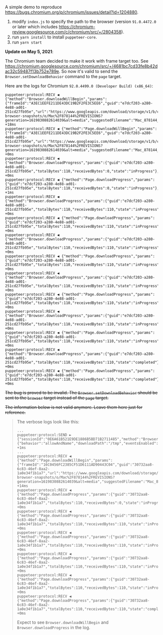 A simple demo to reproduce https://bugs.chromium.org/p/chromium/issues/detail?id=1204880.

1. modify `index.js` to specify the path to the browser (version `91.0.4472.0` or later which
   includes https://chromium-review.googlesource.com/c/chromium/src/+/2804358).
2. run `yarn install` to install `puppeteer-core`.
3. run `yarn start`

**Update on May 5, 2021**:

The Chromium team decided to make it work with frame target too. See https://chromium.googlesource.com/chromium/src/+/4681bc7cd33fe8b42dac32c59487f13b752e789e.
So now it's valid to send the `Browser.setDownloadBehavior` command to the `page` target.

Here are the logs for Chromium `92.0.4499.0 (Developer Build) (x86_64)`:

```
puppeteer:protocol:RECV ◀ {"method":"Browser.downloadWillBegin","params":{"frameId":"A3EC1EEFE211DE43DC19B2F2FE3C5EE6","guid":"e7dcf203-a280-4e88-ad01-251cd27fb95e","url":"https://www.googleapis.com/download/storage/v1/b/chromium-browser-snapshots/o/Mac%2F878144%2FREVISIONS?generation=1619830882614039&alt=media","suggestedFilename":"Mac_878144_REVISIONS"},"sessionId":"A33023AB81BBB7B3716BB1B2DD7BA36A"} +18ms
puppeteer:protocol:RECV ◀ {"method":"Page.downloadWillBegin","params":{"frameId":"A3EC1EEFE211DE43DC19B2F2FE3C5EE6","guid":"e7dcf203-a280-4e88-ad01-251cd27fb95e","url":"https://www.googleapis.com/download/storage/v1/b/chromium-browser-snapshots/o/Mac%2F878144%2FREVISIONS?generation=1619830882614039&alt=media","suggestedFilename":"Mac_878144_REVISIONS"},"sessionId":"4CB3ADB42388F431A8562D41479E60D7"} +0ms
puppeteer:protocol:RECV ◀ {"method":"Browser.downloadProgress","params":{"guid":"e7dcf203-a280-4e88-ad01-251cd27fb95e","totalBytes":110,"receivedBytes":0,"state":"inProgress"},"sessionId":"A33023AB81BBB7B3716BB1B2DD7BA36A"} +0ms
puppeteer:protocol:RECV ◀ {"method":"Page.downloadProgress","params":{"guid":"e7dcf203-a280-4e88-ad01-251cd27fb95e","totalBytes":110,"receivedBytes":0,"state":"inProgress"},"sessionId":"4CB3ADB42388F431A8562D41479E60D7"} +1ms
puppeteer:protocol:RECV ◀ {"method":"Browser.downloadProgress","params":{"guid":"e7dcf203-a280-4e88-ad01-251cd27fb95e","totalBytes":110,"receivedBytes":110,"state":"inProgress"},"sessionId":"A33023AB81BBB7B3716BB1B2DD7BA36A"} +0ms
puppeteer:protocol:RECV ◀ {"method":"Page.downloadProgress","params":{"guid":"e7dcf203-a280-4e88-ad01-251cd27fb95e","totalBytes":110,"receivedBytes":110,"state":"inProgress"},"sessionId":"4CB3ADB42388F431A8562D41479E60D7"} +0ms
puppeteer:protocol:RECV ◀ {"method":"Browser.downloadProgress","params":{"guid":"e7dcf203-a280-4e88-ad01-251cd27fb95e","totalBytes":110,"receivedBytes":110,"state":"inProgress"},"sessionId":"A33023AB81BBB7B3716BB1B2DD7BA36A"} +0ms
puppeteer:protocol:RECV ◀ {"method":"Page.downloadProgress","params":{"guid":"e7dcf203-a280-4e88-ad01-251cd27fb95e","totalBytes":110,"receivedBytes":110,"state":"inProgress"},"sessionId":"4CB3ADB42388F431A8562D41479E60D7"} +0ms
puppeteer:protocol:RECV ◀ {"method":"Browser.downloadProgress","params":{"guid":"e7dcf203-a280-4e88-ad01-251cd27fb95e","totalBytes":110,"receivedBytes":110,"state":"inProgress"},"sessionId":"A33023AB81BBB7B3716BB1B2DD7BA36A"} +0ms
puppeteer:protocol:RECV ◀ {"method":"Page.downloadProgress","params":{"guid":"e7dcf203-a280-4e88-ad01-251cd27fb95e","totalBytes":110,"receivedBytes":110,"state":"inProgress"},"sessionId":"4CB3ADB42388F431A8562D41479E60D7"} +0ms
puppeteer:protocol:RECV ◀ {"method":"Browser.downloadProgress","params":{"guid":"e7dcf203-a280-4e88-ad01-251cd27fb95e","totalBytes":110,"receivedBytes":110,"state":"inProgress"},"sessionId":"A33023AB81BBB7B3716BB1B2DD7BA36A"} +0ms
puppeteer:protocol:RECV ◀ {"method":"Page.downloadProgress","params":{"guid":"e7dcf203-a280-4e88-ad01-251cd27fb95e","totalBytes":110,"receivedBytes":110,"state":"inProgress"},"sessionId":"4CB3ADB42388F431A8562D41479E60D7"} +0ms
puppeteer:protocol:RECV ◀ {"method":"Browser.downloadProgress","params":{"guid":"e7dcf203-a280-4e88-ad01-251cd27fb95e","totalBytes":110,"receivedBytes":110,"state":"completed"},"sessionId":"A33023AB81BBB7B3716BB1B2DD7BA36A"} +0ms
puppeteer:protocol:RECV ◀ {"method":"Page.downloadProgress","params":{"guid":"e7dcf203-a280-4e88-ad01-251cd27fb95e","totalBytes":110,"receivedBytes":110,"state":"completed"},"sessionId":"4CB3ADB42388F431A8562D41479E60D7"} +0ms
```


<del>The bug is proved to be invalid. The `Browser.setDownloadBehavior` should be sent to the `browser` target
instead of the `page` target.</del>

<del>The information below is not valid anymore. Leave them here just for reference.</del>

> The verbose logs look like this:
>
> ```
> ...
> puppeteer:protocol:SEND ► {"sessionId":"0E6A61B521E9DE1886B5BD71B2711485","method":"Browser.setDownloadBehavior","params":{"behavior":"allowAndName","downloadPath":"/tmp","eventsEnabled":true},"id":17} +1ms
> ...
> puppeteer:protocol:RECV ◀ {"method":"Page.downloadWillBegin","params":{"frameId":"16C0456FC2385CF51D6111AD90443C04","guid":"30732aa8-6c83-46ef-8aa2-1a0e34f1b1a7","url":"https://www.googleapis.com/download/storage/v1/b/chromium-browser-snapshots/o/Mac%2F878144%2FREVISIONS?generation=1619830882614039&alt=media","suggestedFilename":"Mac_878144_REVISIONS"},"sessionId":"F4150448F05C6209AD9C69D46ECF5522"} +14ms
> puppeteer:protocol:RECV ◀ {"method":"Page.downloadProgress","params":{"guid":"30732aa8-6c83-46ef-8aa2-1a0e34f1b1a7","totalBytes":110,"receivedBytes":0,"state":"inProgress"},"sessionId":"F4150448F05C6209AD9C69D46ECF5522"} +0ms
> puppeteer:protocol:RECV ◀ {"method":"Page.downloadProgress","params":{"guid":"30732aa8-6c83-46ef-8aa2-1a0e34f1b1a7","totalBytes":110,"receivedBytes":110,"state":"inProgress"},"sessionId":"F4150448F05C6209AD9C69D46ECF5522"} +0ms
> puppeteer:protocol:RECV ◀ {"method":"Page.downloadProgress","params":{"guid":"30732aa8-6c83-46ef-8aa2-1a0e34f1b1a7","totalBytes":110,"receivedBytes":110,"state":"inProgress"},"sessionId":"F4150448F05C6209AD9C69D46ECF5522"} +0ms
> puppeteer:protocol:RECV ◀ {"method":"Page.downloadProgress","params":{"guid":"30732aa8-6c83-46ef-8aa2-1a0e34f1b1a7","totalBytes":110,"receivedBytes":110,"state":"inProgress"},"sessionId":"F4150448F05C6209AD9C69D46ECF5522"} +0ms
> puppeteer:protocol:RECV ◀ {"method":"Page.downloadProgress","params":{"guid":"30732aa8-6c83-46ef-8aa2-1a0e34f1b1a7","totalBytes":110,"receivedBytes":110,"state":"inProgress"},"sessionId":"F4150448F05C6209AD9C69D46ECF5522"} +0ms
> puppeteer:protocol:RECV ◀ {"method":"Page.downloadProgress","params":{"guid":"30732aa8-6c83-46ef-8aa2-1a0e34f1b1a7","totalBytes":110,"receivedBytes":110,"state":"completed"},"sessionId":"F4150448F05C6209AD9C69D46ECF5522"} +0ms
> ```
>
> Expect to see `Browser.downloadWillBegin` and `Browser.downloadProgress` in the log.
